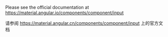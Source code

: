 Please see the official documentation at <https://material.angular.io/components/component/input>

请参阅 <https://material.angular.cn/components/component/input> 上的官方文档